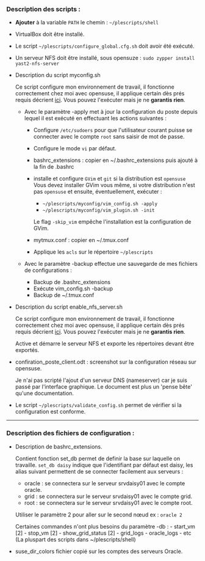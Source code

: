 ### Description des scripts :

* **Ajouter** à la variable `PATH` le chemin : `~/plescripts/shell`

* VirtualBox doit être installé.

* Le script `~/plescripts/configure_global.cfg.sh` doit avoir été exécuté.

* Un serveur NFS doit être installé, sous opensuze : `sudo zypper install yast2-nfs-server` 

* Description du script myconfig.sh

	Ce script configure mon environnement de travail, il fonctionne correctement
	chez moi avec opensuse, il applique certain dès prés requis décrient [ici](https://github.com/PhilippeLeroux/plescripts/wiki/Cr%C3%A9ation-des-VMs-orclmaster-et-K2).
	Vous pouvez l'exécuter mais je ne **garantis rien**.

	* Avec le paramètre -apply met à jour la configuration du poste depuis lequel
	il est exécuté en effectuant les actions suivantes :

		* Configure `/etc/sudoers` pour que l'utilisateur courant puisse se
		connecter avec le compte `root` sans saisir de mot de passe.

		* Configure le mode `vi` par défaut.

		* bashrc_extensions : copier en ~/.bashrc_extensions puis ajouté à la fin
		de .bashrc

		* installe et configure `GVim` et `git` si la distribution est `opensuse`
		Vous devez installer GVim vous même, si votre distribution n'est pas `opensuse`
		et ensuite, éventuellement, exécuter :
			* `~/plescripts/myconfig/vim_config.sh -apply`
			* `~/plescripts/myconfig/vim_plugin.sh -init`

			Le flag `-skip_vim` empêche l'installation est la configuration de GVim.

		* mytmux.conf : copier en ~/.tmux.conf

		* Applique les `acls` sur le répertoire `~/plescripts`

	* Avec le paramètre -backup effectue une sauvegarde de mes fichiers de
	configurations :
		* Backup de .bashrc_extensions
		* Exécute vim_config.sh -backup
		* Backup de ~/.tmux.conf

* Description du script enable_nfs_server.sh

	Ce script configure mon environnement de travail, il fonctionne correctement
	chez moi avec opensuse, il applique certain dès prés requis décrient [ici](https://github.com/PhilippeLeroux/plescripts/wiki/Cr%C3%A9ation-des-VMs-orclmaster-et-K2).
	Vous pouvez l'exécuter mais je ne **garantis rien**.

	Active et démarre le serveur NFS et exporte les répertoires devant être exportés.

* confiration_poste_client.odt : screenshot sur la configuration réseau sur opensuse.

	Je n'ai pas scripté l'ajout d'un serveur DNS (nameserver) car je suis passé
	par l'interface graphique. Le document est plus un 'pense bête' qu'une documentation.

* Le script `~/plescripts/validate_config.sh` permet de vérifier si la configuration
est conforme.

--------------------------------------------------------------------------------

### Description des fichiers de configuration :

* Description de bashrc_extensions.

	Contient fonction set_db permet de definir la base sur laquelle on travaille.
	`set_db daisy` indique que l'identifiant par défaut est daisy, les alias
	suivant permettent de se connecter facilement aux serveurs :
	 - oracle : se connectera sur le serveur srvdaisy01 avec le compte oracle.
	 - grid : se connectera sur le serveur srvdaisy01 avec le compte grid.
	 - root : se connectera sur le serveur srvdaisy01 avec le compte root.

	Utiliser le paramètre 2 pour aller sur le second nœud ex : `oracle 2`

	Certaines commandes n'ont plus besoins du paramètre -db :
	  - start_vm [2]
	  - stop_vm [2]
	  - show_grid_status [2]
	  - grid_logs
	  - oracle_logs
	  - etc (La pluspart des scripts dans ~/plescripts/shell)

* suse_dir_colors fichier copié sur les comptes des serveurs Oracle.
